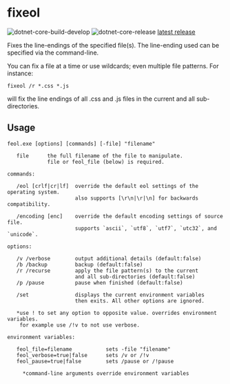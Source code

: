 # fixeol

![dotnet-core-build-develop](https://github.com/kodybrown/fixeol/workflows/dotnet-core-build/badge.svg)
![dotnet-core-release](https://github.com/kodybrown/fixeol/workflows/dotnet-core-release/badge.svg)
[latest release](https://github.com/kodybrown/fixeol/releases/latest/)

Fixes the line-endings of the specified file(s). The line-ending used can be specified via the command-line.

You can fix a file at a time or use wildcards; even multiple file patterns. For instance:

    fixeol /r *.css *.js

will fix the line endings of all .css and .js files in the current and all sub-directories.

## Usage

    feol.exe [options] [commands] [-file] "filename"

       file      the full filename of the file to manipulate.
                 file or feol_file (below) is required.

    commands:

       /eol [crlf|cr|lf]  override the default eol settings of the operating system.
                          also supports [\r\n|\r|\n] for backwards compatibility.

       /encoding [enc]    override the default encoding settings of source file.
                          supports `ascii`, `utf8`, `utf7`, `utc32`, and `unicode`.

    options:

       /v /verbose        output additional details (default:false)
       /b /backup         backup (default:false)
       /r /recurse        apply the file pattern(s) to the current
                          and all sub-directories (default:false)
       /p /pause          pause when finished (default:false)

       /set               displays the current environment variables
                          then exits. All other options are ignored.

       *use ! to set any option to opposite value. overrides environment variables.
        for example use /!v to not use verbose.

    environment variables:

       feol_file=filename           sets -file "filename"
       feol_verbose=true|false      sets /v or /!v
       feol_pause=true|false        sets /pause or /!pause

         *command-line arguments override environment variables
